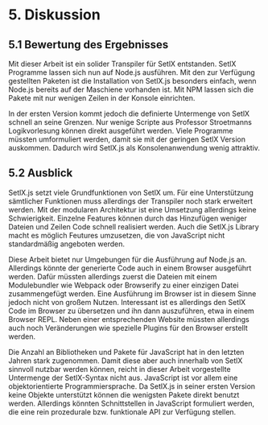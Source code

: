# 5. Diskussion

## 5.1 Bewertung des Ergebnisses

Mit dieser Arbeit ist ein solider Transpiler für SetlX entstanden. SetlX Programme lassen sich nun auf Node.js ausführen. Mit den zur Verfügung gestellten Paketen ist die Installation von SetlX.js besonders einfach, wenn Node.js bereits auf der Maschiene vorhanden ist. Mit NPM lassen sich die Pakete mit nur wenigen Zeilen in der Konsole einrichten.

In der ersten Version kommt jedoch die definierte Untermenge von SetlX schnell an seine Grenzen. Nur wenige Scripte aus Professor Stroetmanns Logikvorlesung können direkt ausgeführt werden. Viele Programme müssten umformuliert werden, damit sie mit der geringen SetlX Version auskommen. Dadurch wird SetlX.js als Konsolenanwendung wenig attraktiv.

## 5.2 Ausblick

SetlX.js setzt viele Grundfunktionen von SetlX um. Für eine Unterstützung sämtlicher Funktionen muss allerdings der Transpiler noch stark erweitert werden. Mit der modularen Architektur ist eine Umsetzung allerdings keine Schwierigkeit. Einzelne Features können durch das Hinzufügen weniger Dateien und Zeilen Code schnell realisiert werden. Auch die SetlX.js Library macht es möglich Feutures umzusetzen, die von JavaScript nicht standardmäßig angeboten werden.

Diese Arbeit bietet nur Umgebungen für die Ausführung auf Node.js an. Allerdings könnte der generierte Code auch in einem Browser ausgeführt werden. Dafür müssten allerdings zuerst die Dateien mit einem Modulebundler wie Webpack oder Browserify zu einer einzigen Datei zusammengefügt werden. Eine Ausführung im Browser ist in diesem Sinne jedoch nicht von großem Nutzen. Interessant ist es allerdings den SetlX Code im Browser zu übersetzen und ihn dann auszuführen, etwa in einem Browser REPL. Neben einer entsprechenden Website müssten allerdings auch noch Veränderungen wie spezielle Plugins für den Browser erstellt werden.

Die Anzahl an Bibliotheken und Pakete für JavaScript hat in den letzten Jahren stark zugenommen. Damit diese aber auch innerhalb von SetlX sinnvoll nutzbar werden können, reicht in dieser Arbeit vorgestellte Untermenge der SetlX-Syntax nicht aus. JavaScript ist vor allem eine objektorientierte Programmiersprache. Da SetlX.js in seiner ersten Version keine Objekte unterstützt können die wenigsten Pakete direkt benutzt werden. Allerdings könnten Schnittstellen in JavaScript formuliert werden, die eine rein prozedurale bzw. funktionale API zur Verfügung stellen.
